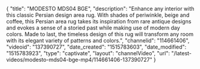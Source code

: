{
    "title": "MODESTO MDS04 BGE",
    "description": "Enhance any interior with this classic Persian design area rug. With shades of periwinkle, beige and coffee, this Persian area rug takes its inspiration from rare antique designs and evokes a sense of a storied past while making use of modern day colors. Made to last, the timeless design of this rug will transform any room with its elegant variety of patterns and colors.",
    "channelid": "114661406",
    "videoid": "137390727",
    "date_created": "1515783603",
    "date_modified": "1515783923",
    "type": "captivate",
    "layout": "channelVideo",
    "url": "\/latest-videos\/modesto-mds04-bge-mp4\/114661406-137390727"
}